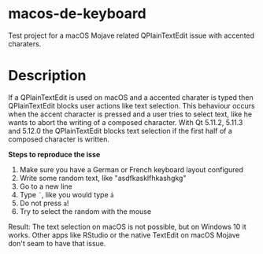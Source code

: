 # macos-de-keyboard
Test project for a macOS Mojave related QPlainTextEdit issue with accented charaters.

# Description

If a QPlainTextEdit is used on macOS and a accented charater is typed then QPlainTextEdit blocks user actions like text selection. This behaviour occurs when the accent character is pressed and a user tries to select text, like he wants to abort the writing of a composed character. With Qt 5.11.2, 5.11.3 and 5.12.0 the QPlainTextEdit blocks text selection if the first half of a composed character is written.

**Steps to reproduce the isse**
1. Make sure you have a German or French keyboard layout configured
1. Write some random text, like "asdfkasklfhkashgkg"
1. Go to a new line
1. Type ```´```, like you would type ```á```
1. Do not press ```a```!
1. Try to select the random with the mouse

Result: The text selection on macOS is not possible, but on Windows 10 it works. Other apps like RStudio or the native TextEdit on macOS Mojave don't seam to have that issue.
